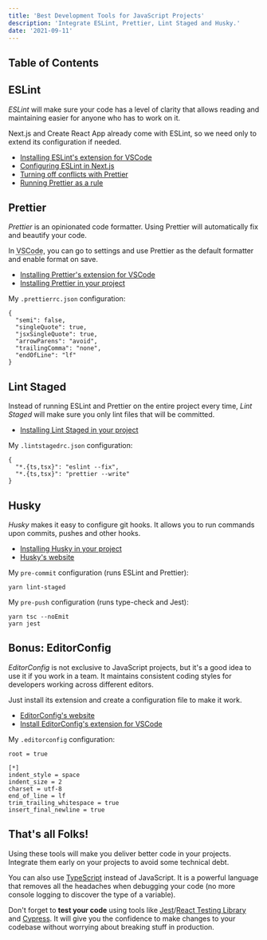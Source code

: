 ```yaml
---
title: 'Best Development Tools for JavaScript Projects'
description: 'Integrate ESLint, Prettier, Lint Staged and Husky.'
date: '2021-09-11'
---
```


## Table of Contents

## ESLint

<dfn>ESLint</dfn> will make sure your code has a level of clarity that allows reading and maintaining easier for anyone who has to work on it.

Next.js and Create React App already come with ESLint, so we need only to extend its configuration if needed.

- [Installing ESLint's extension for VSCode](https://marketplace.visualstudio.com/items?itemName=dbaeumer.vscode-eslint)
- [Configuring ESLint in Next.js](https://nextjs.org/docs/basic-features/eslint)
- [Turning off conflicts with Prettier](https://github.com/prettier/eslint-config-prettier)
- [Running Prettier as a rule](https://github.com/prettier/eslint-plugin-prettier)

## Prettier

<dfn>Prettier</dfn> is an opinionated code formatter. Using Prettier will automatically fix and beautify your code.

In <abbr title="Visual Studio Code">VSCode</abbr>, you can go to settings and use Prettier as the default formatter and enable format on save.

- [Installing Prettier's extension for VSCode](https://marketplace.visualstudio.com/items?itemName=esbenp.prettier-vscode)
- [Installing Prettier in your project](https://prettier.io/docs/en/install.html)

My `.prettierrc.json` configuration:

```json[class="line-numbers"]
{
  "semi": false,
  "singleQuote": true,
  "jsxSingleQuote": true,
  "arrowParens": "avoid",
  "trailingComma": "none",
  "endOfLine": "lf"
}
```

## Lint Staged

Instead of running ESLint and Prettier on the entire project every time, <dfn>Lint Staged</dfn> will make sure you only lint files that will be committed.

- [Installing Lint Staged in your project](https://github.com/okonet/lint-staged)

My `.lintstagedrc.json` configuration:

```json[class="line-numbers"]
{
  "*.{ts,tsx}": "eslint --fix",
  "*.{ts,tsx}": "prettier --write"
}
```

## Husky

<dfn>Husky</dfn> makes it easy to configure git hooks. It allows you to run commands upon commits, pushes and other hooks.

- [Installing Husky in your project](https://github.com/typicode/husky)
- [Husky's website](https://typicode.github.io/husky/#/)

My `pre-commit` configuration (runs ESLint and Prettier):

```json[class="line-numbers"]
yarn lint-staged
```

My `pre-push` configuration (runs type-check and Jest):

```json[class="line-numbers"]
yarn tsc --noEmit
yarn jest
```

## Bonus: EditorConfig

<dfn>EditorConfig</dfn> is not exclusive to JavaScript projects, but it's a good idea to use it if you work in a team. It maintains consistent coding styles for developers working across different editors.

Just install its extension and create a configuration file to make it work.

- [EditorConfig's website](https://editorconfig.org/)
- [Install EditorConfig's extension for VSCode](https://marketplace.visualstudio.com/items?itemName=EditorConfig.EditorConfig)

My `.editorconfig` configuration:

```json[class="line-numbers"]
root = true

[*]
indent_style = space
indent_size = 2
charset = utf-8
end_of_line = lf
trim_trailing_whitespace = true
insert_final_newline = true
```

## That's all Folks!

Using these tools will make you deliver better code in your projects. Integrate them early on your projects to avoid some technical debt.

You can also use [TypeScript](https://www.typescriptlang.org/) instead of JavaScript. It is a powerful language that removes all the headaches when debugging your code (no more console logging to discover the type of a variable).

Don't forget to **test your code** using tools like [Jest](https://jestjs.io/)/[React Testing Library](https://testing-library.com/) and [Cypress](https://www.cypress.io/). It will give you the confidence to make changes to your codebase without worrying about breaking stuff in production.

